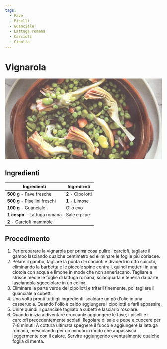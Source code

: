 ```yaml
---
tags:
  - Fave
  - Piselli
  - Guanciale
  - Lattuga romana
  - Carciofi
  - Cipolla
---
```

# Vignarola

![](../../img/Vignarola.webp)

## Ingredienti

| Ingredienti                  | Ingredienti             |
| ---------------------------- | ----------------------- |
| **500 g** - Fave fresche | **2** - Cipollotti |
| **500 g** - Pisellini freschi | **1** - Limone |
| **100 g** - Guanciale | Olio evo |
| **1 cespo** - Lattuga romana | Sale e pepe |
| **2** - Carciofi mammole | |

## Procedimento

1. Per preparare la vignarola per prima cosa pulire i carciofi, tagliare il gambo lasciando qualche centimetro ed eliminare le foglie più coriacee.
1. Pelare il gambo, tagliare la punta dei carciofi e dividerli in otto spicchi, eliminando la barbetta e le piccole spine centrali, quindi metterli in una ciotola con acqua e limone in modo che non anneriscano. Tagliare a strisce medie le foglie di lattuga romana, sciacquarla e tenerla da parte lasciandola sgocciolare in un colino.
1. Eliminare la parte verde dei cipollotti e tritarli finemente, poi tagliare il guanciale a cubetti.
1. Una volta pronti tutti gli ingredienti, scaldare un pò d'olio in una casseruola. Quando l'olio è caldo aggiungere i cipollotti e farli appassire.
1. Unire quindi il guanciale tagliato a cubetti e lasciarlo rosolare.
1. Quando inizia a diventare croccante aggiungere le fave, i piselli e i carciofi precedentemente scolati. Regolare di sale e pepe e cuocere per 7-8 minuti. A cottura ultimata spegnere il fuoco e aggiungere la lattuga romana, mescolando per un minuto in modo che appassisca leggermente con il calore. Servire aggiungendo eventualmente qualche foglia di menta.
